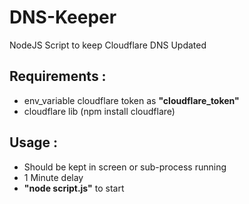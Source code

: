 # DNS-Keeper
NodeJS Script to keep Cloudflare DNS Updated

## Requirements :
 - env_variable cloudflare token as **"cloudflare_token"**
 - cloudflare lib (npm install cloudflare)

## Usage :
 - Should be kept in screen or sub-process running
 - 1 Minute delay
 - **"node script.js"** to start
